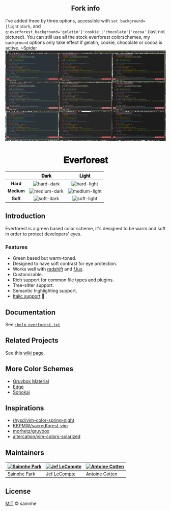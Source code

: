 <h2 align="center">
Fork info
</h2>

I've added three by three options, accessible with `set background= |light|dark`, and
`g:everforest_background='gelatin'|'cookie'|'chocolate'|'cocoa'` (last not pictured). You can still use all the stock everforest
colorschemes, my `background` options only take effect if gelatin, cookie, chocolate or cocoa is active. ~Spider
![3x3 of color themes](././spiderAdditions.png)

<h1 align="center">
𝐄𝐯𝐞𝐫𝐟𝐨𝐫𝐞𝐬𝐭
</h1>

|        |                                      𝐃𝐚𝐫𝐤                                      |                                      𝐋𝐢𝐠𝐡𝐭                                       |
| :----: | :----------------------------------------------------------------------------: | :------------------------------------------------------------------------------: |
|  𝐇𝐚𝐫𝐝  |   ![hard-dark](https://gitlab.com/sainnhe/img/-/raw/master/fn-dark-hard.png)   |   ![hard-light](https://gitlab.com/sainnhe/img/-/raw/master/fn-light-hard.png)   |
| 𝐌𝐞𝐝𝐢𝐮𝐦 | ![medium-dark](https://gitlab.com/sainnhe/img/-/raw/master/fn-dark-medium.png) | ![medium-light](https://gitlab.com/sainnhe/img/-/raw/master/fn-light-medium.png) |
|  𝐒𝐨𝐟𝐭  |   ![soft-dark](https://gitlab.com/sainnhe/img/-/raw/master/fn-dark-soft.png)   |   ![soft-light](https://gitlab.com/sainnhe/img/-/raw/master/fn-light-soft.png)   |

## Introduction

Everforest is a green based color scheme, it's designed to be warm and soft in order to protect developers' eyes.

### Features

- Green based but warm-toned.
- Designed to have soft contrast for eye protection.
- Works well with [redshift](https://github.com/jonls/redshift) and [f.lux](https://justgetflux.com).
- Customizable.
- Rich support for common file types and plugins.
- Tree-sitter support.
- Semantic highlighting support.
- [Italic support](https://aka.sainnhe.dev/fonts) 🎉

## Documentation

See [`:help everforest.txt`](https://github.com/sainnhe/everforest/blob/master/doc/everforest.txt)

## Related Projects

See this [wiki page](https://github.com/sainnhe/everforest/wiki).

## More Color Schemes

- [Gruvbox Material](https://github.com/sainnhe/gruvbox-material)
- [Edge](https://github.com/sainnhe/edge)
- [Sonokai](https://github.com/sainnhe/sonokai)

## Inspirations

- [rhysd/vim-color-spring-night](https://github.com/rhysd/vim-color-spring-night)
- [KKPMW/sacredforest-vim](https://github.com/KKPMW/sacredforest-vim)
- [morhetz/gruvbox](https://github.com/morhetz/gruvbox)
- [altercation/vim-colors-solarized](https://github.com/altercation/vim-colors-solarized)

## Maintainers

| [![Sainnhe Park](https://avatars1.githubusercontent.com/u/37491630?s=70&u=14e72916dcf467f393c532536387ec72a23747ec&v=4)](https://github.com/sainnhe) | [![Jef LeCompte](https://avatars0.githubusercontent.com/u/12074633?s=70&u=425e7f9db7a80a6615fd0d89bd58afdf7bddfda1&v=4)](https://github.com/jef) | [![Antoine Cotten](https://avatars.githubusercontent.com/u/3299086?v=4&s=70)](https://github.com/antoineco) |
| ---------------------------------------------------------------------------------------------------------------------------------------------------- | ------------------------------------------------------------------------------------------------------------------------------------------------ | ----------------------------------------------------------------------------------------------------------- |
| [Sainnhe Park](https://github.com/sainnhe)                                                                                                           | [Jef LeCompte](https://github.com/jef)                                                                                                           | [Antoine Cotten](https://github.com/antoineco)                                                              |

## License

[MIT](./LICENSE) © sainnhe
